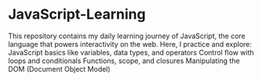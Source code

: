# JavaScript-Learning
This repository contains my daily learning journey of JavaScript, the core language that powers interactivity on the web.  Here, I practice and explore:  JavaScript basics like variables, data types, and operators  Control flow with loops and conditionals  Functions, scope, and closures  Manipulating the DOM (Document Object Model)  
